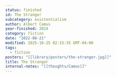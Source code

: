 ```yaml
---
status: finished
id: The Stranger
subcategory: existentialism
author: Albert Camus
year-finished: 2024
category: fiction
date: "2022-08-21"
modified: 2025-10-25 02:15:35 GMT-04:00
tags:
  - fiction
posters: "[[library/posters/the-stranger.jpg]]"
title: The Stranger
internal-notes: "[[thoughts/Camus]]"
---
```

